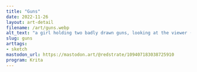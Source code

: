 ```yaml
---
title: "Guns"
date: 2022-11-26
layout: art-detail
filename: /art/guns.webp
alt_text: "a girl holding two badly drawn guns, looking at the viewer (hopefully not shooting AT them). the girl has a small hat, short hair, tank top and jeans?"
slug: guns
arttags:
- sketch
mastodon_url: https://mastodon.art/@redstrate/109407183038725910
program: Krita
---
```

